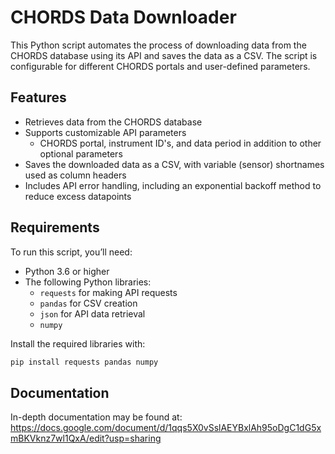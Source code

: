 # CHORDS Data Downloader

This Python script automates the process of downloading data from the CHORDS database using its API and saves the data as a CSV. The script is configurable for different CHORDS portals and user-defined parameters.

## Features
- Retrieves data from the CHORDS database
- Supports customizable API parameters
  - CHORDS portal, instrument ID's, and data period in addition to other optional parameters
- Saves the downloaded data as a CSV, with variable (sensor) shortnames used as column headers
- Includes API error handling, including an exponential backoff method to reduce excess datapoints

## Requirements

To run this script, you’ll need:
- Python 3.6 or higher
- The following Python libraries:
  - `requests` for making API requests
  - `pandas` for CSV creation
  - `json` for API data retrieval
  - `numpy` 

Install the required libraries with:

```bash
pip install requests pandas numpy 
```

## Documentation
In-depth documentation may be found at: https://docs.google.com/document/d/1qqs5X0vSslAEYBxlAh95oDgC1dG5xmBKVknz7wl1QxA/edit?usp=sharing
